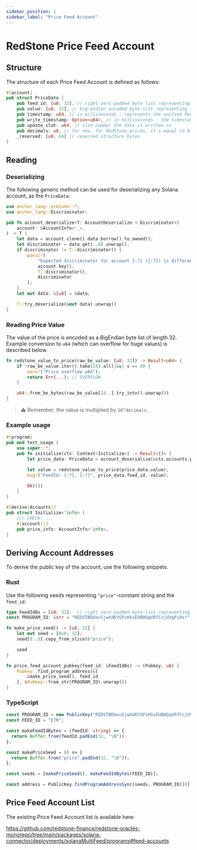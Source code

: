 ```yaml
---
sidebar_position: 1
sidebar_label: "Price Feed Account"
---
```


# RedStone Price Feed Account

## Structure

The structure of each Price Feed Account is defined as follows:

```rust
#[account]
pub struct PriceData {
    pub feed_id: [u8; 32], // right-zero-padded byte-list representing the feed-id ascii bytes
    pub value: [u8; 32], // big-endian encoded byte-list representing the u256-value (multiplied by 10^decimals)
    pub timestamp: u64, // in milliseconds - represents the unified RedStone data timestamp
    pub write_timestamp: Option<u64>, // in milliseconds - the timestamp of the slot the data is written in
    pub update_slot: u64, // slot number the data is written in
    pub decimals: u8, // for now, for RedStone prices, it's equal to 8
    _reserved: [u8; 64] // reserved structure bytes
}
```

## Reading

### Deserializing

The following generic method can be used for deserializing any Solana account, as the `PriceData`:

```rust
use anchor_lang::prelude::*;
use anchor_lang::Discriminator;

pub fn account_deserialize<T: AccountDeserialize + Discriminator>(
    account: &AccountInfo<'_>,
) -> T {
    let data = account.clone().data.borrow().to_owned();
    let discriminator = data.get(..8).unwrap();
    if discriminator != T::discriminator() {
        panic!(
            "Expected discriminator for account {:?} ({:?}) is different from received {:?}",
            account.key(),
            T::discriminator(),
            discriminator
        );
    }
    let mut data: &[u8] = &data;

    T::try_deserialize(&mut data).unwrap()
}
```

### Reading Price Value

The value of the price is encoded as a BigEndian byte list of length 32.
Example conversion to `u64` (which can overflow for huge values) is described below.

```rust
fn redstone_value_to_price(raw_be_value: [u8; 32]) -> Result<u64> {
    if !raw_be_value.iter().take(24).all(|&v| v == 0) {
        warn!("Price overflow u64");
        return Err(...); // OVERFLOW
    }

    u64::from_be_bytes(raw_be_value[24..].try_into().unwrap())
}
```

> ⚠️ Remember, the value is multiplied by `10^decimals`.

### Example usage

```rust
#[program]
pub mod test_usage {
    use super::*;
    pub fn initialize(ctx: Context<Initialize>) -> Result<()> {
        let price_data: PriceData = account_deserialize(&ctx.accounts.price_info);

        let value = redstone_value_to_price(price_data.value);
        msg!("FeedId: {:?}, {:?}", price_data.feed_id, value);

        Ok(())
    }
}

#[derive(Accounts)]
pub struct Initialize<'info> {
    /// CHECK: ...
    #[account()]
    pub price_info: AccountInfo<'info>,
}
```

## Deriving Account Addresses

To derive the public key of the account, use the following snippets.

### Rust

Use the following seeds representing `"price"`-constant string and the `feed_id`:

```rust
type FeedIdBs = [u8; 32];  // right-zero-padded byte-list representing the feed-id ascii bytes
const PROGRAM_ID: &str = "REDSTBDUecGjwXd6YGPzHSvEUBHQqVRfCcjUVgPiHsr";

fn make_price_seed() -> [u8; 32] {
    let mut seed = [0u8; 32];
    seed[0..5].copy_from_slice(b"price");

    seed
}

fn price_feed_account_pubkey(feed_id: &FeedIdBs) -> (Pubkey, u8) {
    Pubkey::find_program_address(&[
        &make_price_seed(), feed_id
    ], &Pubkey::from_str(PROGRAM_ID).unwrap())
}
```

### TypeScript

```ts
const PROGRAM_ID = new PublicKey("REDSTBDUecGjwXd6YGPzHSvEUBHQqVRfCcjUVgPiHsr");
const FEED_ID = "ETH";

const makeFeedIdBytes = (feedId: string) => {
  return Buffer.from(feedId.padEnd(32, "\0"));
};

const makePriceSeed = () => {
  return Buffer.from("price".padEnd(32, "\0"));
};

const seeds = [makePriceSeed(), makeFeedIdBytes(FEED_ID)];

const address = PublicKey.findProgramAddressSync(seeds, PROGRAM_ID)[0];
```

## Price Feed Account List

The existing Price Feed Account list is available here:

https://github.com/redstone-finance/redstone-oracles-monorepo/tree/main/packages/solana-connector/deployments/solanaMultiFeed/programs#feed-accounts

